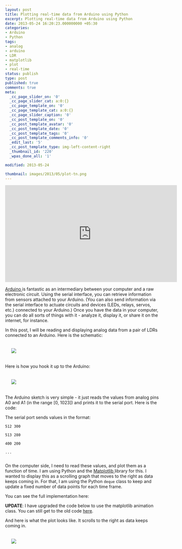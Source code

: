 ```yaml
---
layout: post
title: Plotting real-time data from Arduino using Python
excerpt: Plotting real-time data from Arduino using Python
date: 2013-05-24 16:20:23.000000000 +05:30
categories:
- Arduino
- Python
tags:
- analog
- arduino
- LDR
- matplotlib
- plot
- real-time
status: publish
type: post
published: true
comments: true
meta:
  _cc_page_slider_on: '0'
  _cc_page_slider_cat: a:0:{}
  _cc_page_template_on: '0'
  _cc_page_template_cat: a:0:{}
  _cc_page_slider_caption: '0'
  _cc_post_template_on: '0'
  _cc_post_template_avatar: '0'
  _cc_post_template_date: '0'
  _cc_post_template_tags: '0'
  _cc_post_template_comments_info: '0'
  _edit_last: '5'
  _cc_post_template_type: img-left-content-right
  _thumbnail_id: '220'
  _wpas_done_all: '1'

modified: 2013-05-24

thumbnail: images/2013/05/plot-tn.png
---
```

<p><iframe width="560" height="315" src="http://www.youtube.com/embed/LMr5UHJJPNk" frameborder="0" allowfullscreen></iframe></p>
<p><a href="http://www.arduino.cc/">Arduino </a> is fantastic as an intermediary between your computer and a raw electronic circuit. Using the serial interface, you can retrieve information from sensors attached to your Arduino. (You can also send information via the serial interface to actuate circuits and devices (LEDs, relays, servos, etc.) connected to your Arduino.) Once you have the data in your computer, you can do all sorts of things with it - analyze it, display it, or share it on the internet, for instance.</p>
<p>In this post, I will be reading and displaying analog data from a pair of LDRs connected to an Arduino. Here is the schematic:</p>
<p><!--more--></p>
<p><img style="padding: 20px;" src="{{ site.baseurl }}/images/2013/05/IMG_1443.jpg"/></p>
<p>Here is how you hook it up to the Arduino:</p>
<p><img style="padding: 20px;" src="{{ site.baseurl }}/images/2013/05/IMG_1439.jpg"/></p>
<p>The Arduino sketch is very simple - it just reads the values from analog pins A0 and A1 (in the range [0, 1023]) and prints it to the serial port. Here is the code:</p>
<p><script src="https://gist.github.com/electronut/5641938.js"></script></p>
<p>The serial port sends values in the format:</p>
<p><code>512 300<br />
513 280<br />
400 200<br />
...<br />
</code></p>
<p>On the computer side, I need to read these values, and plot them as a function of time. I am using Python and the <a href="http://matplotlib.sourceforge.net/">Matplotlib </a>library for this. I wanted to display this as a scrolling graph that moves to the right as data keeps coming in. For that, I am using the Python <code>deque</code> class to keep and update a fixed number of data points for each time frame. </p>
<p>You can see the full implementation here:</p>
<p><strong>UPDATE</strong>: I have upgraded the code below to use the matplotlib animation class. You can still get to the old code <a href="https://gist.github.com/electronut/5641933">here</a>.</p>
<p><script src="https://gist.github.com/electronut/d5e5f68c610821e311b0.js"></script></p>
<p>And here is what the plot looks like. It scrolls to the right as data keeps coming in.</p>
<p><img style="padding: 20px;" src="{{ site.baseurl }}/images/2013/05/plot.png"/></p>
